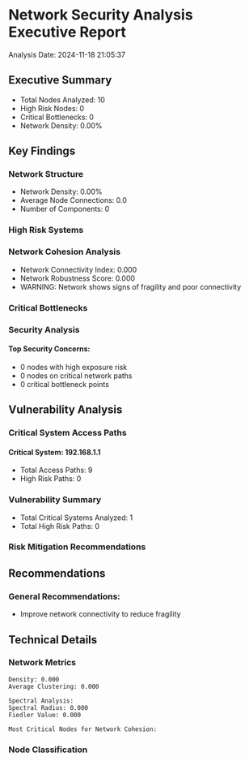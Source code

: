 # Network Security Analysis Executive Report

Analysis Date: 2024-11-18 21:05:37

## Executive Summary
- Total Nodes Analyzed: 10
- High Risk Nodes: 0
- Critical Bottlenecks: 0
- Network Density: 0.00%

## Key Findings

### Network Structure
- Network Density: 0.00%
- Average Node Connections: 0.0
- Number of Components: 0

### High Risk Systems

### Network Cohesion Analysis
- Network Connectivity Index: 0.000
- Network Robustness Score: 0.000
- WARNING: Network shows signs of fragility and poor connectivity

### Critical Bottlenecks

### Security Analysis

#### Top Security Concerns:
- 0 nodes with high exposure risk
- 0 nodes on critical network paths
- 0 critical bottleneck points

## Vulnerability Analysis

### Critical System Access Paths

#### Critical System: 192.168.1.1
- Total Access Paths: 9
- High Risk Paths: 0

### Vulnerability Summary
- Total Critical Systems Analyzed: 1
- Total High Risk Paths: 0

### Risk Mitigation Recommendations

## Recommendations

### General Recommendations:
- Improve network connectivity to reduce fragility

## Technical Details

### Network Metrics
```
Density: 0.000
Average Clustering: 0.000

Spectral Analysis:
Spectral Radius: 0.000
Fiedler Value: 0.000

Most Critical Nodes for Network Cohesion:
```

### Node Classification
```
```